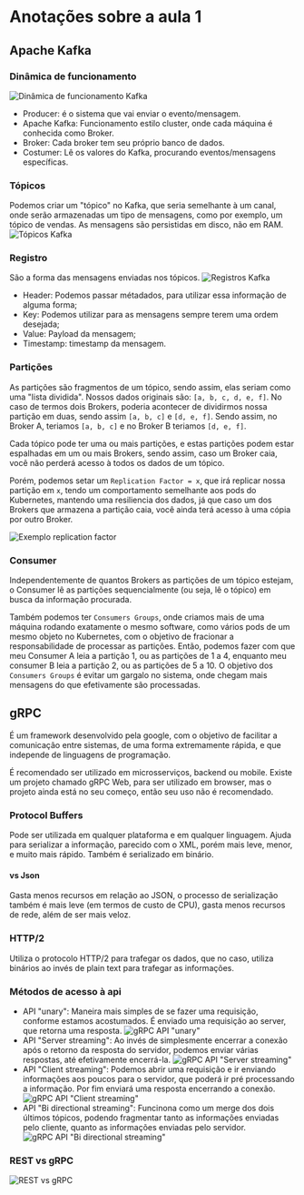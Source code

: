 # Anotações sobre a aula 1

## Apache Kafka

### Dinâmica de funcionamento

![Dinâmica de funcionamento Kafka](./assets/dinamica_funcionamento_apache_kafka.png)

- Producer: é o sistema que vai enviar o evento/mensagem. 
- Apache Kafka: Funcionamento estilo cluster, onde cada máquina é conhecida como Broker.
- Broker: Cada broker tem seu próprio banco de dados.
- Costumer: Lê os valores do Kafka, procurando eventos/mensagens específicas.

### Tópicos

Podemos criar um "tópico" no Kafka, que seria semelhante à um canal, onde serão armazenadas um tipo de mensagens, como por exemplo, um tópico de vendas. As mensagens são persistidas em disco, não em RAM.
![Tópicos Kafka](./assets/kafka_topicos.png)

### Registro

São a forma das mensagens enviadas nos tópicos.
![Registros Kafka](./assets/registros_kafka.png)

- Header: Podemos passar métadados, para utilizar essa informação de alguma forma;
- Key: Podemos utilizar para as mensagens sempre terem uma ordem desejada;
- Value: Payload da mensagem;
- Timestamp: timestamp da mensagem.

### Partições

As partições são fragmentos de um tópico, sendo assim, elas seriam como uma "lista dividida". Nossos dados originais são: `[a, b, c, d, e, f]`. No caso de termos dois Brokers, poderia acontecer de dividirmos nossa partição em duas, sendo assim `[a, b, c]` e `[d, e, f]`. Sendo assim, no Broker A, teriamos `[a, b, c]` e no Broker B teriamos `[d, e, f]`.

Cada tópico pode ter uma ou mais partições, e estas partições podem estar espalhadas em um ou mais Brokers, sendo assim, caso um Broker caia, você não perderá acesso à todos os dados de um tópico.

Porém, podemos setar um `Replication Factor = x`, que irá replicar nossa partição em `x`, tendo um comportamento semelhante aos pods do Kubernetes, mantendo uma resiliencia dos dados, já que caso um dos Brokers que armazena a partição caia, você ainda terá acesso à uma cópia por outro Broker.

![Exemplo replication factor](./assets/particao_replication_factor.png)

### Consumer

Independentemente de quantos Brokers as partições de um tópico estejam, o Consumer lê as partições sequencialmente (ou seja, lê o tópico) em busca da informação procurada.

Também podemos ter `Consumers Groups`, onde criamos mais de uma máquina rodando exatamente o mesmo software, como vários pods de um mesmo objeto no Kubernetes, com o objetivo de fracionar a responsabilidade de processar as partições. Então, podemos fazer com que meu Consumer A leia a partição 1, ou as partições de 1 a 4, enquanto meu consumer B leia a partição 2, ou as partições de 5 a 10. O objetivo dos `Consumers Groups` é evitar um gargalo no sistema, onde chegam mais mensagens do que efetivamente são processadas.

## gRPC

É um framework desenvolvido pela google, com o objetivo de facilitar a comunicação entre sistemas, de uma forma extremamente rápida, e que independe de linguagens de programação.

É recomendado ser utilizado em microsserviços, backend ou mobile. Existe um projeto chamado gRPC Web, para ser utilizado em browser, mas o projeto ainda está no seu começo, então seu uso não é recomendado.

### Protocol Buffers

Pode ser utilizada em qualquer plataforma e em qualquer linguagem. Ajuda para serializar a informação, parecido com o XML, porém mais leve, menor, e muito mais rápido. Também é serializado em binário.

#### vs Json

Gasta menos recursos em relação ao JSON, o processo de serialização também é mais leve (em termos de custo de CPU), gasta menos recursos de rede, além de ser mais veloz.

### HTTP/2

Utiliza o protocolo HTTP/2 para trafegar os dados, que no caso, utiliza binários ao invés de plain text para trafegar as informações.

### Métodos de acesso à api

- API "unary": Maneira mais simples de se fazer uma requisição, conforme estamos acostumados. É enviado uma requisição ao server, que retorna uma resposta.
  ![gRPC API "unary"](./assets/grpc_api_unary.png)
- API "Server streaming": Ao invés de simplesmente encerrar a conexão após o retorno da resposta do servidor, podemos enviar várias respostas, até efetivamente encerrá-la.
  ![gRPC API "Server streaming"](./assets/grpc_api_server_streaming.png)
- API "Client streaming": Podemos abrir uma requisição e ir enviando informações aos poucos para o servidor, que poderá ir pré processando a informação. Por fim enviará uma resposta encerrando a conexão.
  ![gRPC API "Client streaming"](./assets/grpc_api_client_streaming.png)
- API "Bi directional streaming": Funcinona como um merge dos dois últimos tópicos, podendo fragmentar tanto as informações enviadas pelo cliente, quanto as informações enviadas pelo servidor.
  ![gRPC API "Bi directional streaming"](./assets/grpc_api_bi_directional_streaming.png)

### REST vs gRPC

![REST vs gRPC](./assets/rest_vs_grpc.png)